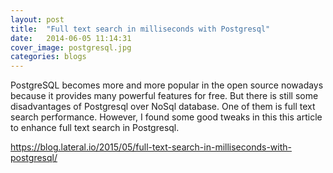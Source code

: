```yaml
---
layout: post
title:  "Full text search in milliseconds with Postgresql"
date:   2014-06-05 11:14:31
cover_image: postgresql.jpg
categories: blogs
---
```

PostgreSQL becomes more and more popular in the open source nowadays because it provides many powerful features for free. But there is still some disadvantages of Postgresql over NoSql database. One of them is full text search performance. However, I found some good tweaks in this this article to enhance full text search in Postgresql.

https://blog.lateral.io/2015/05/full-text-search-in-milliseconds-with-postgresql/